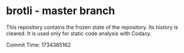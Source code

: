 # brotli - master branch

This repository contains the frozen state of the repository.
Its history is cleared. It is used only for static code
analysis with Codacy.

Commit Time: 1734385162